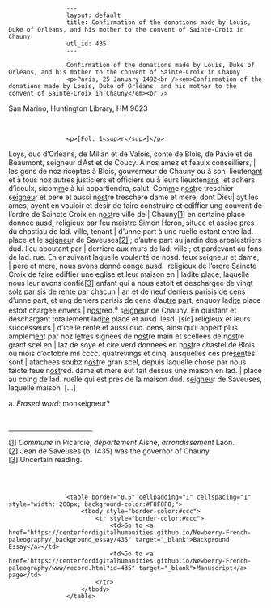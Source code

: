 
                    ---
                    layout: default
                    title: Confirmation of the donations made by Louis, Duke of Orléans, and his mother to the convent of Sainte-Croix in Chauny
                    utl_id: 435
                    ---
                
                    Confirmation of the donations made by Louis, Duke of Orléans, and his mother to the convent of Sainte-Croix in Chauny  
                    <p>Paris, 25 January 1492<br /><em>Confirmation of the donations made by Louis, Duke of Orléans, and his mother to the convent of Sainte-Croix in Chauny</em><br />
San Marino, Huntington Library, HM 9623</p>
<p> </p>
  
                    <p>[Fol. 1<sup>r</sup>]</p>
<p>Loys, duc d’Orleans, de Millan et de Valois, conte de Blois, de Pavie et de Beaumont, seigneur d’Ast et de Coucy. À nos amez et feaulx conseilliers, | les gens de noz riceptes à Blois, gouverneur de Chauny ou à son  lieuten<u>ant</u> et à tous noz autres justiciers et officiers ou à leurs lieuxten<u>ans</u> |et adhers d’iceulx, sicom<u>m</u>e à lui appartiendra, salut. Com<u>m</u>e n<u>ost</u>re treschier s<u>eigneu</u>r et pere et aussi n<u>ost</u>re treschere dame et mere, dont Dieu| ayt les ames, ayent en vouloir et desir de faire construire et ediffier ung couvent de l’ordre de Saincte Croix en n<u>ost</u>re ville de | Chauny<a href="#_ftn1" name="_ftnref1" title="" id="_ftnref1">[1]</a> en certaine place donnee ausd<u>.</u> religieux par feu maistre Simon Heron, situee et assise pres du chastiau de lad. ville, tenant | d’unne part à une ruelle estant entre lad. place et le s<u>eigneu</u>r de Saveuses<a href="#_ftn2" name="_ftnref2" title="" id="_ftnref2">[2]</a> ; d’autre part au jardin des arbalestriers dud. lieu aboutant par | derriere aux murs de lad. ville ; et pardevant au fons de lad. rue. En ensuivant laquelle voulenté de nosd. feux seigneur et dame, | pere et mere, nous avons donné congé ausd.  religieux de l’ordre Saincte Croix de faire ediffier une eglise et leur maison en | ladite place, laquelle nous leur avons confié<a href="#_ftn3" name="_ftnref3" title="" id="_ftnref3">[3]</a> enfant qui à nous estoit et deschargee de vingt solz parisis de rente par ch<u>ac</u>un | an et de neuf deniers parisis de cens d’unne part, et ung deniers parisis de cens d’au<u>tre</u> p<u>ar</u>t, enquoy lad<u>ite</u> place estoit chargee envers | n<u>ost</u>red.<sup>a</sup> s<u>eigneu</u>r de Chauny. En quistant et deschargant totallement lad<u>ite</u> place et ausd. lesd. [<em>sic</em>] religieux et leurs successeurs | d’icelle rente et aussi dud. cens, ainsi qu’il appert plus amplem<u>en</u>t par noz l<u>e</u>tr<u>e</u>s signees de n<u>ost</u>re main et scellees de n<u>ost</u>re grant scel en | laz de soye et cire verd donnees en n<u>ost</u>re chastel de Blois ou mois d’octobre mil cccc. quatrevings et cinq, ausquelles ces pre<u>sen</u>tes sont | atachees soubz n<u>ost</u>re gran scel, depuis laquelle chose par nous faicte feue n<u>ost</u>red. dame et mere eut fait dessus une maison en lad. | place au coing de lad. ruelle qui est pres de la maison dud. s<u>eigneu</u>r de Saveuses, laquelle maison  […]</p>
<p>a. <em>Erased word:</em> monseigneur?</p>
<div> 
<hr align="left" size="1" width="33%" /><div id="ftn1">
<a href="#_ftnref1" name="_ftn1" title="" id="_ftn1">[1]</a> <em>Commune</em> in Picardie, <em>département</em> Aisne, <em>arrondissement</em> Laon.
</div>
<div id="ftn2">
<a href="#_ftnref2" name="_ftn2" title="" id="_ftn2">[2]</a> Jean de Saveuses (b. 1435) was the governor of Chauny.
</div>
<div id="ftn3">
<a href="#_ftnref3" name="_ftn3" title="" id="_ftn3">[3]</a> Uncertain reading.
</div>
</div>
<p> </p>

                    
                     
                    <table border="0.5" cellpadding="1" cellspacing="1" style="width: 200px; background-color:#F8F8F8;">
                        <tbody style="border-color:#ccc">
                            <tr style="border-color:#ccc">
                                <td>Go to <a href="https://centerfordigitalhumanities.github.io/Newberry-French-paleography/_background_essay/435" target="_blank">Background Essay</a></td>
                                <td>Go to <a href="https://centerfordigitalhumanities.github.io/Newberry-French-paleography/www/record.html?id=435" target="_blank">Manuscript</a> page</td>
                            </tr>
                        </tbody>
                    </table>
                     
                
                